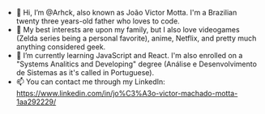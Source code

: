- 👋 Hi, I’m @Arhck, also known as João Victor Motta. I'm a Brazilian twenty three years-old father who loves to code.
- 👀 My best interests are upon my family, but I also love videogames (Zelda series being a personal favorite), anime, Netflix, and pretty much anything considered geek.
- 🌱 I’m currently learning JavaScript and React. I'm also enrolled on a "Systems Analitics and Developing" degree (Análise e Desenvolvimento de Sistemas as it's called in Portuguese).
- 📫 You can contact me through my LinkedIn: https://www.linkedin.com/in/jo%C3%A3o-victor-machado-motta-1aa292229/

<!---
Arhck/Arhck is a ✨ special ✨ repository because its `README.md` (this file) appears on your GitHub profile.
You can click the Preview link to take a look at your changes.
--->
